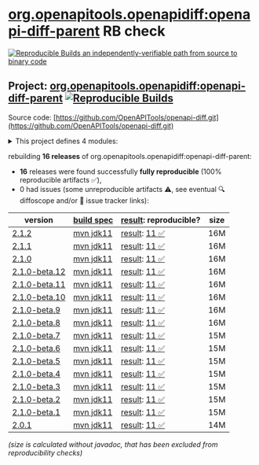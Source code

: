 [org.openapitools.openapidiff:openapi-diff-parent](https://central.sonatype.com/artifact/org.openapitools.openapidiff/openapi-diff-parent/versions) RB check
=======

[![Reproducible Builds](https://reproducible-builds.org/images/logos/rb.svg) an independently-verifiable path from source to binary code](https://reproducible-builds.org/)

## Project: [org.openapitools.openapidiff:openapi-diff-parent](https://central.sonatype.com/artifact/org.openapitools.openapidiff/openapi-diff-parent/versions) [![Reproducible Builds](https://img.shields.io/endpoint?url=https://raw.githubusercontent.com/jvm-repo-rebuild/reproducible-central/master/content/org/openapitools/openapidiff/badge.json)](https://github.com/jvm-repo-rebuild/reproducible-central/blob/master/content/org/openapitools/openapidiff/README.md)

Source code: [https://github.com/OpenAPITools/openapi-diff.git](https://github.com/OpenAPITools/openapi-diff.git)

<details><summary>This project defines 4 modules:</summary>

* [org.openapitools.openapidiff:openapi-diff-cli](https://central.sonatype.com/artifact/org.openapitools.openapidiff/openapi-diff-cli/overview)
* [org.openapitools.openapidiff:openapi-diff-core](https://central.sonatype.com/artifact/org.openapitools.openapidiff/openapi-diff-core/overview)
* [org.openapitools.openapidiff:openapi-diff-maven](https://central.sonatype.com/artifact/org.openapitools.openapidiff/openapi-diff-maven/overview)
* [org.openapitools.openapidiff:openapi-diff-parent](https://central.sonatype.com/artifact/org.openapitools.openapidiff/openapi-diff-parent/overview)
</details>

rebuilding **16 releases** of org.openapitools.openapidiff:openapi-diff-parent:
- **16** releases were found successfully **fully reproducible** (100% reproducible artifacts :white_check_mark:),
- 0 had issues (some unreproducible artifacts :warning:, see eventual :mag: diffoscope and/or :memo: issue tracker links):

| version | [build spec](/BUILDSPEC.md) | [result](https://reproducible-builds.org/docs/jvm/): reproducible? | size |
| -- | --------- | ------ | -- |
| [2.1.2](https://central.sonatype.com/artifact/org.openapitools.openapidiff/openapi-diff-parent/2.1.2/pom) | [mvn jdk11](openapi-diff-2.1.2.buildspec) | [result](openapi-diff-parent-2.1.2.buildinfo): [11 :white_check_mark: ](openapi-diff-parent-2.1.2.buildcompare) | 16M |
| [2.1.1](https://central.sonatype.com/artifact/org.openapitools.openapidiff/openapi-diff-parent/2.1.1/pom) | [mvn jdk11](openapi-diff-2.1.1.buildspec) | [result](openapi-diff-parent-2.1.1.buildinfo): [11 :white_check_mark: ](openapi-diff-parent-2.1.1.buildcompare) | 16M |
| [2.1.0](https://central.sonatype.com/artifact/org.openapitools.openapidiff/openapi-diff-parent/2.1.0/pom) | [mvn jdk11](openapi-diff-2.1.0.buildspec) | [result](openapi-diff-parent-2.1.0.buildinfo): [11 :white_check_mark: ](openapi-diff-parent-2.1.0.buildcompare) | 16M |
| [2.1.0-beta.12](https://central.sonatype.com/artifact/org.openapitools.openapidiff/openapi-diff-parent/2.1.0-beta.12/pom) | [mvn jdk11](openapi-diff-2.1.0-beta.12.buildspec) | [result](openapi-diff-parent-2.1.0-beta.12.buildinfo): [11 :white_check_mark: ](openapi-diff-parent-2.1.0-beta.12.buildcompare) | 16M |
| [2.1.0-beta.11](https://central.sonatype.com/artifact/org.openapitools.openapidiff/openapi-diff-parent/2.1.0-beta.11/pom) | [mvn jdk11](openapi-diff-2.1.0-beta.11.buildspec) | [result](openapi-diff-parent-2.1.0-beta.11.buildinfo): [11 :white_check_mark: ](openapi-diff-parent-2.1.0-beta.11.buildcompare) | 16M |
| [2.1.0-beta.10](https://central.sonatype.com/artifact/org.openapitools.openapidiff/openapi-diff-parent/2.1.0-beta.10/pom) | [mvn jdk11](openapi-diff-2.1.0-beta.10.buildspec) | [result](openapi-diff-parent-2.1.0-beta.10.buildinfo): [11 :white_check_mark: ](openapi-diff-parent-2.1.0-beta.10.buildcompare) | 16M |
| [2.1.0-beta.9](https://central.sonatype.com/artifact/org.openapitools.openapidiff/openapi-diff-parent/2.1.0-beta.9/pom) | [mvn jdk11](openapi-diff-2.1.0-beta.9.buildspec) | [result](openapi-diff-parent-2.1.0-beta.9.buildinfo): [11 :white_check_mark: ](openapi-diff-parent-2.1.0-beta.9.buildcompare) | 16M |
| [2.1.0-beta.8](https://central.sonatype.com/artifact/org.openapitools.openapidiff/openapi-diff-parent/2.1.0-beta.8/pom) | [mvn jdk11](openapi-diff-2.1.0-beta.8.buildspec) | [result](openapi-diff-parent-2.1.0-beta.8.buildinfo): [11 :white_check_mark: ](openapi-diff-parent-2.1.0-beta.8.buildcompare) | 16M |
| [2.1.0-beta.7](https://central.sonatype.com/artifact/org.openapitools.openapidiff/openapi-diff-parent/2.1.0-beta.7/pom) | [mvn jdk11](openapi-diff-2.1.0-beta.7.buildspec) | [result](openapi-diff-parent-2.1.0-beta.7.buildinfo): [11 :white_check_mark: ](openapi-diff-parent-2.1.0-beta.7.buildcompare) | 15M |
| [2.1.0-beta.6](https://central.sonatype.com/artifact/org.openapitools.openapidiff/openapi-diff-parent/2.1.0-beta.6/pom) | [mvn jdk11](openapi-diff-2.1.0-beta.6.buildspec) | [result](openapi-diff-parent-2.1.0-beta.6.buildinfo): [11 :white_check_mark: ](openapi-diff-parent-2.1.0-beta.6.buildcompare) | 15M |
| [2.1.0-beta.5](https://central.sonatype.com/artifact/org.openapitools.openapidiff/openapi-diff-parent/2.1.0-beta.5/pom) | [mvn jdk11](openapi-diff-2.1.0-beta.5.buildspec) | [result](openapi-diff-parent-2.1.0-beta.5.buildinfo): [11 :white_check_mark: ](openapi-diff-parent-2.1.0-beta.5.buildcompare) | 15M |
| [2.1.0-beta.4](https://central.sonatype.com/artifact/org.openapitools.openapidiff/openapi-diff-parent/2.1.0-beta.4/pom) | [mvn jdk11](openapi-diff-2.1.0-beta.4.buildspec) | [result](openapi-diff-parent-2.1.0-beta.4.buildinfo): [11 :white_check_mark: ](openapi-diff-parent-2.1.0-beta.4.buildcompare) | 15M |
| [2.1.0-beta.3](https://central.sonatype.com/artifact/org.openapitools.openapidiff/openapi-diff-parent/2.1.0-beta.3/pom) | [mvn jdk11](openapi-diff-2.1.0-beta.3.buildspec) | [result](openapi-diff-parent-2.1.0-beta.3.buildinfo): [11 :white_check_mark: ](openapi-diff-parent-2.1.0-beta.3.buildcompare) | 15M |
| [2.1.0-beta.2](https://central.sonatype.com/artifact/org.openapitools.openapidiff/openapi-diff-parent/2.1.0-beta.2/pom) | [mvn jdk11](openapi-diff-2.1.0-beta.2.buildspec) | [result](openapi-diff-parent-2.1.0-beta.2.buildinfo): [11 :white_check_mark: ](openapi-diff-parent-2.1.0-beta.2.buildcompare) | 15M |
| [2.1.0-beta.1](https://central.sonatype.com/artifact/org.openapitools.openapidiff/openapi-diff-parent/2.1.0-beta.1/pom) | [mvn jdk11](openapi-diff-2.1.0-beta.1.buildspec) | [result](openapi-diff-parent-2.1.0-beta.1.buildinfo): [11 :white_check_mark: ](openapi-diff-parent-2.1.0-beta.1.buildcompare) | 15M |
| [2.0.1](https://central.sonatype.com/artifact/org.openapitools.openapidiff/openapi-diff-parent/2.0.1/pom) | [mvn jdk11](openapi-diff-2.0.1.buildspec) | [result](openapi-diff-parent-2.0.1.buildinfo): [11 :white_check_mark: ](openapi-diff-parent-2.0.1.buildcompare) | 14M |

<i>(size is calculated without javadoc, that has been excluded from reproducibility checks)</i>

